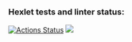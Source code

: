 ### Hexlet tests and linter status:
[![Actions Status](https://github.com/andrmk/frontend-project-44/workflows/hexlet-check/badge.svg)](https://github.com/andrmk/frontend-project-44/actions)
<a href="https://codeclimate.com/github/andrmk/frontend-project-44/maintainability"><img src="https://api.codeclimate.com/v1/badges/1cc43af3e92493663195/maintainability" /></a>
